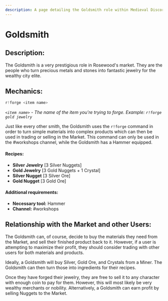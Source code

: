 ```yaml
---
description: A page detailing the Goldsmith role within Medieval Discord.
---
```


# Goldsmith

## Description:

The Goldsmith is a very prestigious role in Rosewood's market. They are the people who turn precious metals and stones into fantastic jewelry for the wealthy city elite.

## Mechanics:

```javascript
r!forge <item name>
```

_`<item name>`_ _- The name of the item you're trying to forge. Example:_ _`r!forge gold jewelry`_

Just like every other smith, the Goldsmith uses the `r!forge` command in order to turn simple materials into complex products which can then be used in trading or selling in the Market. This command can only be used in the \#workshops channel, while the Goldsmith has a Hammer equipped.

#### Recipes:

* **Silver Jewelry** \[3 Silver Nuggets\]
* **Gold Jewelry** \[3 Gold Nuggets + 1 Crystal\]
* **Silver Nugget** \[3 Silver Ore\]
* **Gold Nugget** \[3 Gold Ore\]

#### Additional requirements:

* **Necessary tool:** Hammer
* **Channel:** \#workshops

## Relationship with the Market and other Users:

The Goldsmith can, of course, decide to buy the materials they need from the Market, and sell their finished product back to it. However, if a user is attempting to maximize their profit, they should consider trading with other users for both materials and products.

Ideally, a Goldsmith will buy Silver, Gold Ore, and Crystals from a Miner. The Goldsmith can then turn those into ingredients for their recipes.

Once they have forged their jewelry, they are free to sell it to any character with enough coin to pay for them. However, this will most likely be very wealthy merchants or nobility. Alternatively, a Goldsmith can earn profit by selling Nuggets to the Market.

